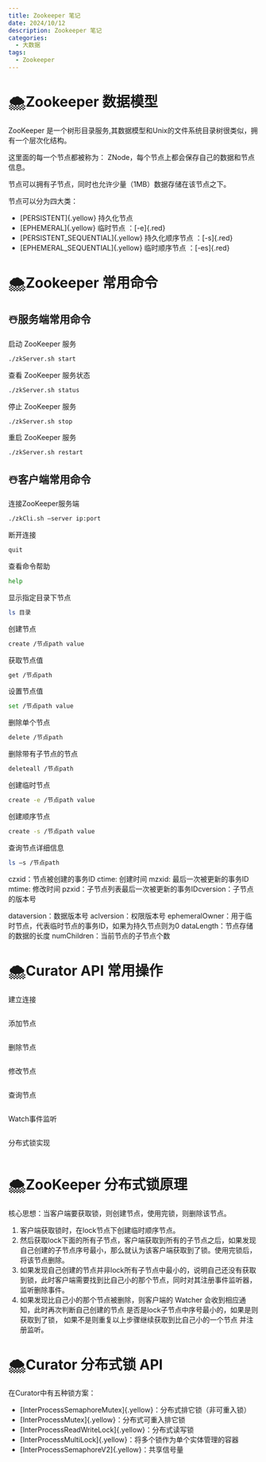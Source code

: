 ```yaml
---
title: Zookeeper 笔记
date: 2024/10/12
description: Zookeeper 笔记
categories: 
  - 大数据
tags: 
  - Zookeeper
---
```


# :cloud_with_snow:Zookeeper 数据模型

ZooKeeper 是一个树形目录服务,其数据模型和Unix的文件系统目录树很类似，拥有一个层次化结构。

这里面的每一个节点都被称为： ZNode，每个节点上都会保存自己的数据和节点信息。  

节点可以拥有子节点，同时也允许少量（1MB）数据存储在该节点之下。

节点可以分为四大类：

- [PERSISTENT]{.yellow} 持久化节点 
- [EPHEMERAL]{.yellow} 临时节点 ：[-e]{.red}
- [PERSISTENT_SEQUENTIAL]{.yellow} 持久化顺序节点 ：[-s]{.red}
- [EPHEMERAL_SEQUENTIAL]{.yellow} 临时顺序节点  ：[-es]{.red}

# :cloud_with_snow:Zookeeper 常用命令

## :snowman_with_snow:服务端常用命令

启动 ZooKeeper 服务

```bash Zookeeper 服务端常用命令
./zkServer.sh start
```

查看 ZooKeeper 服务状态

```bash Zookeeper 服务端常用命令
./zkServer.sh status
```

停止 ZooKeeper 服务

```bash Zookeeper 服务端常用命令
./zkServer.sh stop 
```

重启 ZooKeeper 服务

```bash Zookeeper 服务端常用命令
./zkServer.sh restart 
```

## :snowman_with_snow:客户端常用命令

连接ZooKeeper服务端

```bash Zookeeper 服务端常用命令
./zkCli.sh –server ip:port
```

断开连接

```bash Zookeeper 服务端常用命令
quit
```

查看命令帮助

```bash Zookeeper 服务端常用命令
help
```

显示指定目录下节点

```bash Zookeeper 服务端常用命令
ls 目录
```

创建节点

```bash Zookeeper 服务端常用命令
create /节点path value
```

获取节点值

```bash Zookeeper 服务端常用命令
get /节点path
```

设置节点值

```bash Zookeeper 服务端常用命令
set /节点path value
```

删除单个节点

```bash Zookeeper 服务端常用命令
delete /节点path
```

删除带有子节点的节点

```bash Zookeeper 服务端常用命令
deleteall /节点path
```

创建临时节点

```bash Zookeeper 服务端常用命令
create -e /节点path value
```

创建顺序节点

```bash Zookeeper 服务端常用命令
create -s /节点path value
```

查询节点详细信息

```bash Zookeeper 服务端常用命令
ls –s /节点path 
```

czxid：节点被创建的事务ID ctime: 创建时间 mzxid: 最后一次被更新的事务ID mtime: 修改时间 pzxid：子节点列表最后一次被更新的事务IDcversion：子节点的版本号 

dataversion：数据版本号 aclversion：权限版本号 ephemeralOwner：用于临时节点，代表临时节点的事务ID，如果为持久节点则为0 dataLength：节点存储的数据的长度 numChildren：当前节点的子节点个数 

# :cloud_with_snow:Curator API 常用操作

建立连接

```java

```

添加节点

```java

```

删除节点

```java

```

修改节点

```java

```

查询节点

```java

```

Watch事件监听

```java

```

分布式锁实现

```java

```

# :cloud_with_snow:ZooKeeper 分布式锁原理

核心思想：当客户端要获取锁，则创建节点，使用完锁，则删除该节点。

1. 客户端获取锁时，在lock节点下创建临时顺序节点。
2. 然后获取lock下面的所有子节点，客户端获取到所有的子节点之后，如果发现自己创建的子节点序号最小，那么就认为该客户端获取到了锁。使用完锁后，将该节点删除。
3. 如果发现自己创建的节点并非lock所有子节点中最小的，说明自己还没有获取到锁，此时客户端需要找到比自己小的那个节点，同时对其注册事件监听器，监听删除事件。
4. 如果发现比自己小的那个节点被删除，则客户端的 Watcher 会收到相应通知，此时再次判断自己创建的节点    是否是lock子节点中序号最小的，如果是则获取到了锁，    如果不是则重复以上步骤继续获取到比自己小的一个节点    并注册监听。

# :cloud_with_snow:Curator 分布式锁 API

在Curator中有五种锁方案：

- [InterProcessSemaphoreMutex]{.yellow}：分布式排它锁（非可重入锁）
- [InterProcessMutex]{.yellow}：分布式可重入排它锁
- [InterProcessReadWriteLock]{.yellow}：分布式读写锁
- [InterProcessMultiLock]{.yellow}：将多个锁作为单个实体管理的容器
- [InterProcessSemaphoreV2]{.yellow}：共享信号量
